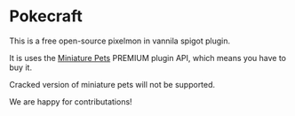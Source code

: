 # Pokecraft
This is a free open-source pixelmon in vannila spigot plugin.

It is uses the [Miniature Pets](https://www.spigotmc.org/resources/miniature-pets.23991/) PREMIUM plugin API, which means you have to buy it.

Cracked version of miniature pets will not be supported.

We are happy for contributations!
